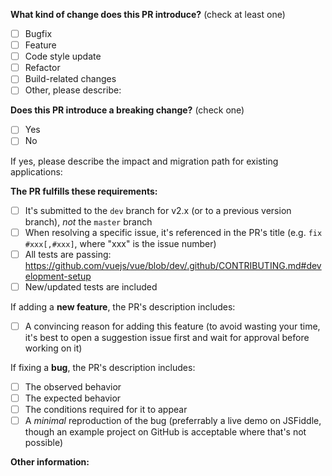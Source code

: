 <!--
Please make sure to read the Pull Request Guidelines:
https://github.com/vuejs/vue/blob/dev/.github/CONTRIBUTING.md#pull-request-guidelines
-->

<!-- PULL REQUEST TEMPLATE -->
<!-- (Update "[ ]" to "[x]" to check a box) -->

**What kind of change does this PR introduce?** (check at least one)

- [ ] Bugfix
- [ ] Feature
- [ ] Code style update
- [ ] Refactor
- [ ] Build-related changes
- [ ] Other, please describe:

**Does this PR introduce a breaking change?** (check one)

- [ ] Yes
- [ ] No

If yes, please describe the impact and migration path for existing applications:

**The PR fulfills these requirements:**

- [ ] It's submitted to the `dev` branch for v2.x (or to a previous version branch), _not_ the `master` branch
- [ ] When resolving a specific issue, it's referenced in the PR's title (e.g. `fix #xxx[,#xxx]`, where "xxx" is the issue number)
- [ ] All tests are passing: https://github.com/vuejs/vue/blob/dev/.github/CONTRIBUTING.md#development-setup
- [ ] New/updated tests are included

If adding a **new feature**, the PR's description includes:
- [ ] A convincing reason for adding this feature (to avoid wasting your time, it's best to open a suggestion issue first and wait for approval before working on it)

If fixing a **bug**, the PR's description includes:
- [ ] The observed behavior
- [ ] The expected behavior
- [ ] The conditions required for it to appear
- [ ] A _minimal_ reproduction of the bug (preferrably a live demo on JSFiddle, though an example project on GitHub is acceptable where that's not possible)

**Other information:**
